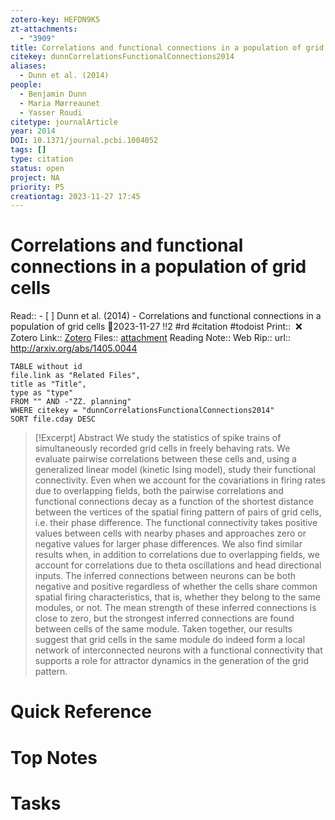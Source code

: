 ```yaml
---
zotero-key: HEFDN9K5
zt-attachments:
  - "3909"
title: Correlations and functional connections in a population of grid cells
citekey: dunnCorrelationsFunctionalConnections2014
aliases:
  - Dunn et al. (2014)
people:
  - Benjamin Dunn
  - Maria Mørreaunet
  - Yasser Roudi
citetype: journalArticle
year: 2014
DOI: 10.1371/journal.pcbi.1004052
tags: []
type: citation
status: open
project: NA
priority: P5
creationtag: 2023-11-27 17:45
---
```

# Correlations and functional connections in a population of grid cells
Read:: - [ ] Dunn et al. (2014) - Correlations and functional connections in a population of grid cells 🛫2023-11-27 !!2 #rd #citation #todoist
Print::  ❌
Zotero Link:: [Zotero](zotero://select/library/items/HEFDN9K5) 
Files:: [attachment](<file:///C:/Users/michaelt/Insync/m@tarlton.info/Google%20Drive/06.%20Zotero/storage_new/_2014/Dunn%20et%20al_2014_Correlations%20and%20functional%20connections%20in%20a%20population%20of%20grid%20cells.pdf>)
Reading Note::
Web Rip::
url:: http://arxiv.org/abs/1405.0044

```dataview
TABLE without id
file.link as "Related Files",
title as "Title",
type as "type"
FROM "" AND -"ZZ. planning"
WHERE citekey = "dunnCorrelationsFunctionalConnections2014" 
SORT file.cday DESC
```

> [!Excerpt] Abstract
> We study the statistics of spike trains of simultaneously recorded grid cells in freely behaving rats. We evaluate pairwise correlations between these cells and, using a generalized linear model (kinetic Ising model), study their functional connectivity. Even when we account for the covariations in firing rates due to overlapping fields, both the pairwise correlations and functional connections decay as a function of the shortest distance between the vertices of the spatial firing pattern of pairs of grid cells, i.e. their phase difference. The functional connectivity takes positive values between cells with nearby phases and approaches zero or negative values for larger phase differences. We also find similar results when, in addition to correlations due to overlapping fields, we account for correlations due to theta oscillations and head directional inputs. The inferred connections between neurons can be both negative and positive regardless of whether the cells share common spatial firing characteristics, that is, whether they belong to the same modules, or not. The mean strength of these inferred connections is close to zero, but the strongest inferred connections are found between cells of the same module. Taken together, our results suggest that grid cells in the same module do indeed form a local network of interconnected neurons with a functional connectivity that supports a role for attractor dynamics in the generation of the grid pattern.
# Quick Reference

# Top Notes

# Tasks






















